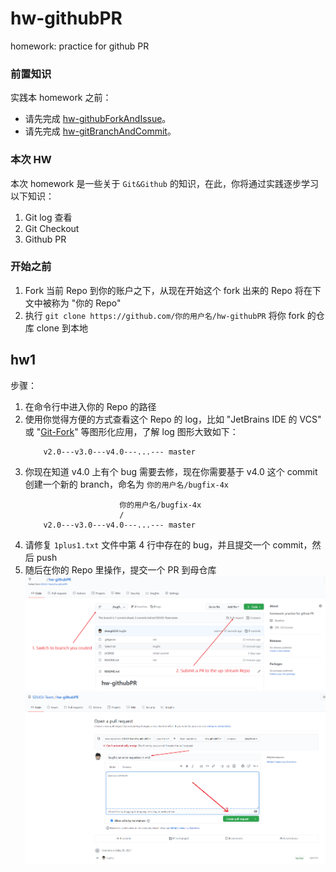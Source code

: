 # hw-githubPR
homework: practice for github PR

### 前置知识
实践本 homework 之前：
* 请先完成 [hw-githubForkAndIssue](https://github.com/SDUOJ-Team/hw-githubForkAndIssue)。
* 请先完成 [hw-gitBranchAndCommit](https://github.com/SDUOJ-Team/hw-gitBranchAndCommit)。

### 本次 HW
本次 homework 是一些关于 `Git&Github` 的知识，在此，你将通过实践逐步学习以下知识：

1. Git log 查看
2. Git Checkout
3. Github PR

### 开始之前

1. Fork 当前 Repo 到你的账户之下，从现在开始这个 fork 出来的 Repo 将在下文中被称为 "你的 Repo"
2. 执行 `git clone https://github.com/你的用户名/hw-githubPR` 将你 fork 的仓库 clone 到本地


## hw1

步骤：
1. 在命令行中进入你的 Repo 的路径
2. 使用你觉得方便的方式查看这个 Repo 的 log，比如 "JetBrains IDE 的 VCS" 或 "[Git-Fork](https://git-fork.com/)" 等图形化应用，了解 log 图形大致如下： 
    ```
        v2.0---v3.0---v4.0---...--- master 
    ```
3. 你现在知道 v4.0 上有个 bug 需要去修，现在你需要基于 v4.0 这个 commit 创建一个新的 branch，命名为 `你的用户名/bugfix-4x`
    ```
                         你的用户名/bugfix-4x
                         /
        v2.0---v3.0---v4.0---...--- master 
    ```
4. 请修复 `1plus1.txt` 文件中第 4 行中存在的 bug，并且提交一个 commit，然后 push
5. 随后在你的 Repo 里操作，提交一个 PR 到母仓库
![](img/pic1.png)
![](img/pic2.png)